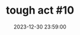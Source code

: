 ---
layout: event
title: "tough act #10"
lineup: 
    - "The Tough Act Residents Association"
date:  2023-12-30 23:59:00
location: "the white hotel"
image: 
    - "/img/evee.webp"
background: "background-color: #CDCCCE"
link-style: "background-color: #ADADAD"
colour: "#F22BBF"
link: "https://ra.co/events/1807168"
---